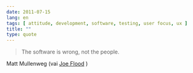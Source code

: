 ```yaml
---
date: 2011-07-15
lang: en
tags: [ attitude, development, software, testing, user focus, ux ]
title: ""
type: quote
---
```


> The software is wrong, not the people.

Matt Mullenweg (vai [Joe
Flood](http://joeflood.com/2011/07/13/the-software-is-wrong-not-the-people/)
)

